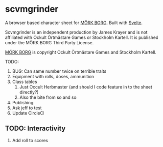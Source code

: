 # scvmgrinder

A browser based character sheet for [MÖRK BORG](https://morkborg.com/). Built with [Svelte](https://svelte.dev/).

Scvmgrinder is an independent production by James Krayer and is not affiliated with Ockult Örtmästare Games or Stockholm Kartell. It is published under the MÖRK BORG Third Party License.

[MÖRK BORG](https://morkborg.com/) is copyright Ockult Örtmästare Games and Stockholm Kartell.

TODO:

1. BUG: Can same number twice on terrible traits
2. Equipment with rolls, doses, ammunition
3. Class tables
   1. Just Occult Herbmaster (and should I code feature in to the sheet directly?)
   2. Also the bite from so and so
4. Publishing
5. Ask jeff to test
6. Update CircleCI

## TODO: Interactivity

1. Add roll to scores
